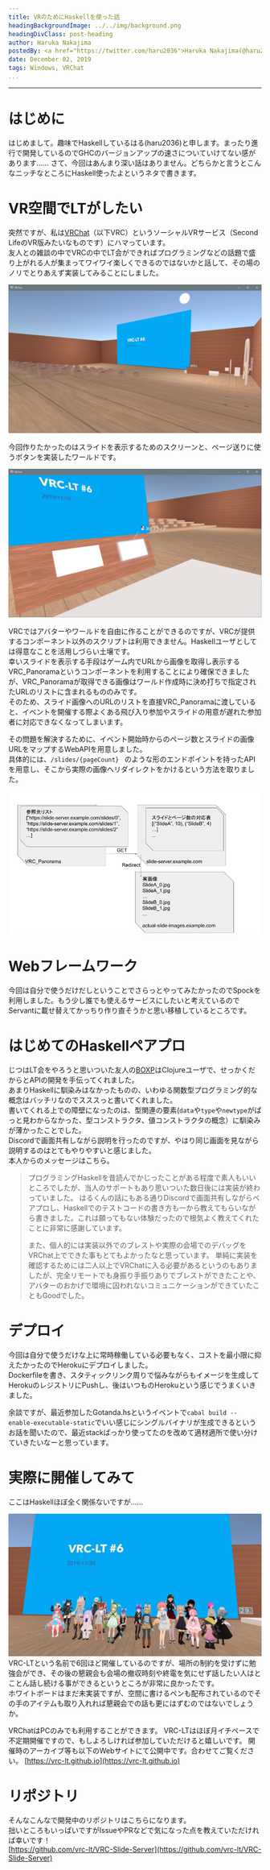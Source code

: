 ```yaml
---
title: VRのためにHaskellを使った話
headingBackgroundImage: ../../img/background.png
headingDivClass: post-heading
author: Haruka Nakajima
postedBy: <a href="https://twitter.com/haru2036">Haruka Nakajima(@haru2036)</a>
date: December 02, 2019
tags: Windows, VRChat
...
```

---

# はじめに
はじめまして。趣味でHaskellしているはる(haru2036)と申します。まったり進行で開発しているのでGHCのバージョンアップの速さについていけてない感があります……
さて、今回はあんまり深い話はありません。どちらかと言うとこんなニッチなところにHaskell使ったよというネタで書きます。

# VR空間でLTがしたい
突然ですが、私は[VRChat](https://vrchat.com/)（以下VRC）というソーシャルVRサービス（Second LifeのVR版みたいなものです）にハマっています。  
友人との雑談の中でVRCの中でLT会ができればプログラミングなどの話題で盛り上がれる人が集まってワイワイ楽しくできるのではないかと話して、その場のノリでとりあえず実装してみることにしました。  

![完成したワールド](/img/2019/haskell-in-vrchat/vrc-lt-room.png "完成したワールド")  

今回作りたかったのはスライドを表示するためのスクリーンと、ページ送りに使うボタンを実装したワールドです。  

![発表者用コントロールパネル](/img/2019/haskell-in-vrchat/vrc-lt-control-panel.png "発表者用コントロールパネル")  

VRCではアバターやワールドを自由に作ることができるのですが、VRCが提供するコンポーネント以外のスクリプトは利用できません。Haskellユーザとしては得意なことを活用しづらい土壌です。  
幸いスライドを表示する手段はゲーム内でURLから画像を取得し表示するVRC_Panoramaというコンポーネントを利用することにより確保できましたが、VRC_Panoramaが取得できる画像はワールド作成時に決め打ちで指定されたURLのリストに含まれるもののみです。  
そのため、スライド画像へのURLのリストを直接VRC_Panoramaに渡していると、イベントを開催する際よくある飛び入り参加やスライドの用意が遅れた参加者に対応できなくなってしまいます。  

その問題を解決するために、イベント開始時からのページ数とスライドの画像URLをマップするWebAPIを用意しました。  
具体的には、`/slides/{pageCount} ` のような形のエンドポイントを持ったAPIを用意し、そこから実際の画像へリダイレクトをかけるという方法を取りました。  

![実装イメージ図](/img/2019/haskell-in-vrchat/vrc-lt-image.png "実装イメージ図")  

# Webフレームワーク
今回は自分で使うだけだしということでさらっとやってみたかったのでSpockを利用しました。もう少し誰でも使えるサービスにしたいと考えているのでServantに載せ替えてかっちり作り直そうかと思い移植しているところです。

# はじめてのHaskellペアプロ
じつはLT会をやろうと思いついた友人の[BOXP](https://twitter.com/b0xp2)はClojureユーザで、せっかくだからとAPIの開発を手伝ってくれました。  
あまりHaskellに馴染みはなかったものの、いわゆる関数型プログラミング的な概念はバッチリなのでスススっと書いてくれました。  
書いてくれる上での障壁になったのは、型関連の要素(`data`や`type`や`newtype`がぱっと見わからなかった、型コンストラクタ、値コンストラクタの概念）に馴染みが薄かったことでした。  
Discordで画面共有しながら説明を行ったのですが、やはり同じ画面を見ながら説明するのはとてもやりやすいと感じました。  
本人からのメッセージはこちら。

> プログラミングHaskellを昔読んでかじったことがある程度で素人もいいところでしたが、当人のサポートもあり思いついた数日後には実装が終わっていました。
> はるくんの話にもある通りDiscordで画面共有しながらペアプロし、Haskellでのテストコードの書き方も一から教えてもらいながら書きました。これは願ってもない体験だったので根気よく教えてくれたことに非常に感謝しています。
>
> また、個人的には実装以外でのブレストや実際の会場でのデバッグをVRChat上でできた事もとてもよかったなと思っています。
> 単純に実装を確認するためには二人以上でVRChatに入る必要があるというのもありましたが、完全リモートでも身振り手振りありでブレストができたことや、アバターのおかげで環境に囚われないコミュニケーションができていたこともGoodでした。

# デプロイ
今回は自分で使うだけな上に常時稼働している必要もなく、コストを最小限に抑えたかったのでHerokuにデプロイしました。  
Dockerfileを書き、スタティックリンク周りで悩みながらもイメージを生成してHerokuのレジストリにPushし、後はいつものHerokuという感じでうまくいきました。  

余談ですが、最近参加したGotanda.hsというイベントで`cabal build --enable-executable-static`でいい感じにシングルバイナリが生成できるというお話を聞いたので、最近stackばっかり使ってたのを改めて適材適所で使い分けていきたいなーと思っています。 

# 実際に開催してみて
ここはHaskellほぼ全く関係ないですが……

![](/img/2019/haskell-in-vrchat/vrc-lt.png)
VRC-LTという名前で6回ほど開催しているのですが、場所の制約を受けずに勉強会ができ、その後の懇親会も会場の撤収時刻や終電を気にせず話したい人はとことん話し続ける事ができるというところが非常に良かったです。  
ホワイトボードはまだ未実装ですが、空間に書けるペンも配布されているのでその手のアイテムも取り入れれば懇親会での話も更にはずむのではないでしょうか。

VRChatはPCのみでも利用することができます。
VRC-LTはほぼ月イチペースで不定期開催ですので、もしよろしければ参加していただけると嬉しいです。
開催時のアーカイブ等も以下のWebサイトにて公開中です。合わせてご覧ください。
[https://vrc-lt.github.io](https://vrc-lt.github.io)

# リポジトリ
そんなこんなで開発中のリポジトリはこちらになります。  
拙いところもいっぱいですがIssueやPRなどで気になった点を教えていただければ幸いです！  
[https://github.com/vrc-lt/VRC-Slide-Server](https://github.com/vrc-lt/VRC-Slide-Server)

